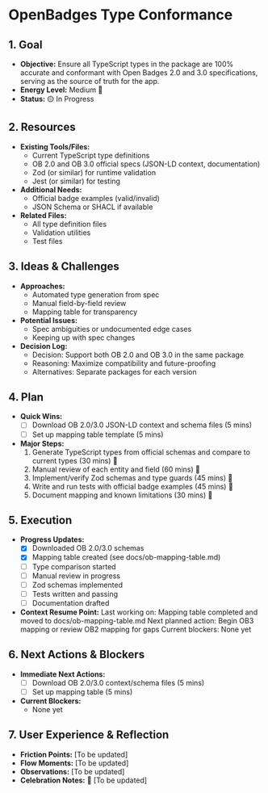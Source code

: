 # OpenBadges Type Conformance

## 1. Goal
- **Objective:** Ensure all TypeScript types in the package are 100% accurate and conformant with Open Badges 2.0 and 3.0 specifications, serving as the source of truth for the app.
- **Energy Level:** Medium 🔋
- **Status:** 🟡 In Progress

## 2. Resources
- **Existing Tools/Files:**
  - Current TypeScript type definitions
  - OB 2.0 and OB 3.0 official specs (JSON-LD context, documentation)
  - Zod (or similar) for runtime validation
  - Jest (or similar) for testing
- **Additional Needs:**
  - Official badge examples (valid/invalid)
  - JSON Schema or SHACL if available
- **Related Files:**
  - All type definition files
  - Validation utilities
  - Test files

## 3. Ideas & Challenges
- **Approaches:**
  - Automated type generation from spec
  - Manual field-by-field review
  - Mapping table for transparency
- **Potential Issues:**
  - Spec ambiguities or undocumented edge cases
  - Keeping up with spec changes
- **Decision Log:**
  - Decision: Support both OB 2.0 and OB 3.0 in the same package
  - Reasoning: Maximize compatibility and future-proofing
  - Alternatives: Separate packages for each version

## 4. Plan
- **Quick Wins:**
  - [ ] Download OB 2.0/3.0 JSON-LD context and schema files (5 mins)
  - [ ] Set up mapping table template (5 mins)
- **Major Steps:**
  1. Generate TypeScript types from official schemas and compare to current types (30 mins) 🎯
  2. Manual review of each entity and field (60 mins) 🎯
  3. Implement/verify Zod schemas and type guards (45 mins) 🎯
  4. Write and run tests with official badge examples (45 mins) 🎯
  5. Document mapping and known limitations (30 mins) 🎯

## 5. Execution
- **Progress Updates:**
  - [x] Downloaded OB 2.0/3.0 schemas
  - [x] Mapping table created (see docs/ob-mapping-table.md)
  - [ ] Type comparison started
  - [ ] Manual review in progress
  - [ ] Zod schemas implemented
  - [ ] Tests written and passing
  - [ ] Documentation drafted
- **Context Resume Point:**
  Last working on: Mapping table completed and moved to docs/ob-mapping-table.md
  Next planned action: Begin OB3 mapping or review OB2 mapping for gaps
  Current blockers: None yet

## 6. Next Actions & Blockers
- **Immediate Next Actions:** 
  - [ ] Download OB 2.0/3.0 context/schema files (5 mins)
  - [ ] Set up mapping table (5 mins)
- **Current Blockers:**
  - None yet

## 7. User Experience & Reflection
- **Friction Points:** [To be updated]
- **Flow Moments:** [To be updated]
- **Observations:** [To be updated]
- **Celebration Notes:** 🎉 [To be updated] 